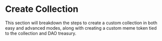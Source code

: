 # Create Collection

This section will breakdown the steps to create a custom collection in both easy and advanced modes, along with creating a custom meme token tied to the collection and DAO treasury.
